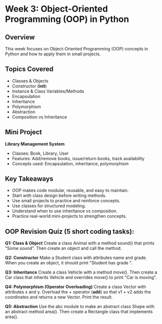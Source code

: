 # Week 3: Object-Oriented Programming (OOP) in Python

## Overview
This week focuses on Object-Oriented Programming (OOP) concepts in Python and how to apply them in small projects.

## Topics Covered
- Classes & Objects
- Constructor (__init__)
- Instance & Class Variables/Methods
- Encapsulation
- Inheritance
- Polymorphism
- Abstraction
- Composition vs Inheritance

## Mini Project
**Library Management System**
- Classes: Book, Library, User
- Features: Add/remove books, issue/return books, track availability
- Concepts used: Encapsulation, inheritance, polymorphism

## Key Takeaways
- OOP makes code modular, reusable, and easy to maintain.
- Start with class design before writing methods.
- Use small projects to practice and reinforce concepts.
- Use classes for structured modeling.
- Understand when to use inheritance vs composition.
- Practice real-world mini-projects to strengthen concepts.

## OOP Revision Quiz (5 short coding tasks):
**Q1: Class & Object**
Create a class Animal with a method sound() that prints "Some sound".
Then create an object and call the method.

**Q2: Constructor**
Make a Student class with attributes name and grade.
When you create an object, it should print "Student <name> has grade <grade>".

**Q3: Inheritance**
Create a class Vehicle with a method move().
Then create a Car class that inherits Vehicle and overrides move() to print "Car is moving".

**Q4: Polymorphism (Operator Overloading)**
Create a class Vector with attributes x and y.
Overload the + operator (__add__) so that v1 + v2 adds the coordinates and returns a new Vector.
Print the result.

**Q5: Abstraction**
Use the abc module to make an abstract class Shape with an abstract method area().
Then create a Rectangle class that implements area().
